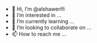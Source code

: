 - 👋 Hi, I’m @alshawerifi
- 👀 I’m interested in ...
- 🌱 I’m currently learning ...
- 💞️ I’m looking to collaborate on ...
- 📫 How to reach me ...

<!---
alshawerifi/alshawerifi is a ✨ special ✨ repository because its `README.md` (this file) appears on your GitHub profile.
You can click the Preview link to take a look at your changes.
--->
